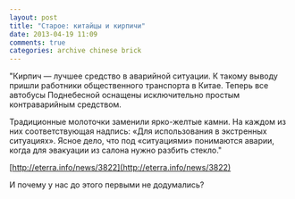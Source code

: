 ```yaml
---
layout: post
title: "Старое: китайцы и кирпичи"
date: 2013-04-19 11:09
comments: true
categories: archive chinese brick
---
```


"Кирпич — лучшее средство в аварийной ситуации. К такому выводу пришли работники общественного транспорта в Китае. Теперь все автобусы Поднебесной оснащены исключительно простым контраварийным средством.

Традиционные молоточки заменили ярко-желтые камни. На каждом из них соответствующая надпись: «Для использования в экстренных ситуациях». Ясное дело, что под «ситуациями» понимаются аварии, когда для эвакуации из салона нужно разбить стекло."

[http://eterra.info/news/3822](http://eterra.info/news/3822)

И почему у нас до этого первыми не додумались?